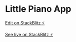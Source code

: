 # Little Piano App


[Edit on StackBlitz ⚡️](https://stackblitz.com/edit/little-piano-app)

[See live on StackBlitz ⚡️](https://little-piano-app.stackblitz.io)